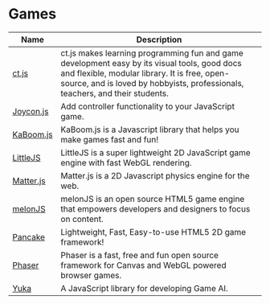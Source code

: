 # Games

| Name | Description |
| --- | --- |
| [ct.js](https://ctjs.rocks/) | ct.js makes learning programming fun and game development easy by its visual tools, good docs and flexible, modular library. It is free, open-source, and is loved by hobbyists, professionals, teachers, and their students. |
| [Joycon.js](https://joycon.js.org/) | Add controller functionality to your JavaScript game. |
| [KaBoom.js](https://kaboomjs.com/) | KaBoom.js is a Javascript library that helps you make games fast and fun! |
| [LittleJS](https://github.com/KilledByAPixel/LittleJS) | LittleJS is a super lightweight 2D JavaScript game engine with fast WebGL rendering. |
| [Matter.js](https://brm.io/matter-js/) | Matter.js is a 2D Javascript physics engine for the web. |
| [melonJS](https://melonjs.org/) | melonJS is an open source HTML5 game engine that empowers developers and designers to focus on content. |
| [Pancake](https://github.com/Rabios/Pancake) | Lightweight, Fast, Easy-to-use HTML5 2D game framework! |
| [Phaser](http://phaser.io/) | Phaser is a fast, free and fun open source framework for Canvas and WebGL powered browser games. |
| [Yuka](https://mugen87.github.io/yuka/) | A JavaScript library for developing Game AI. |